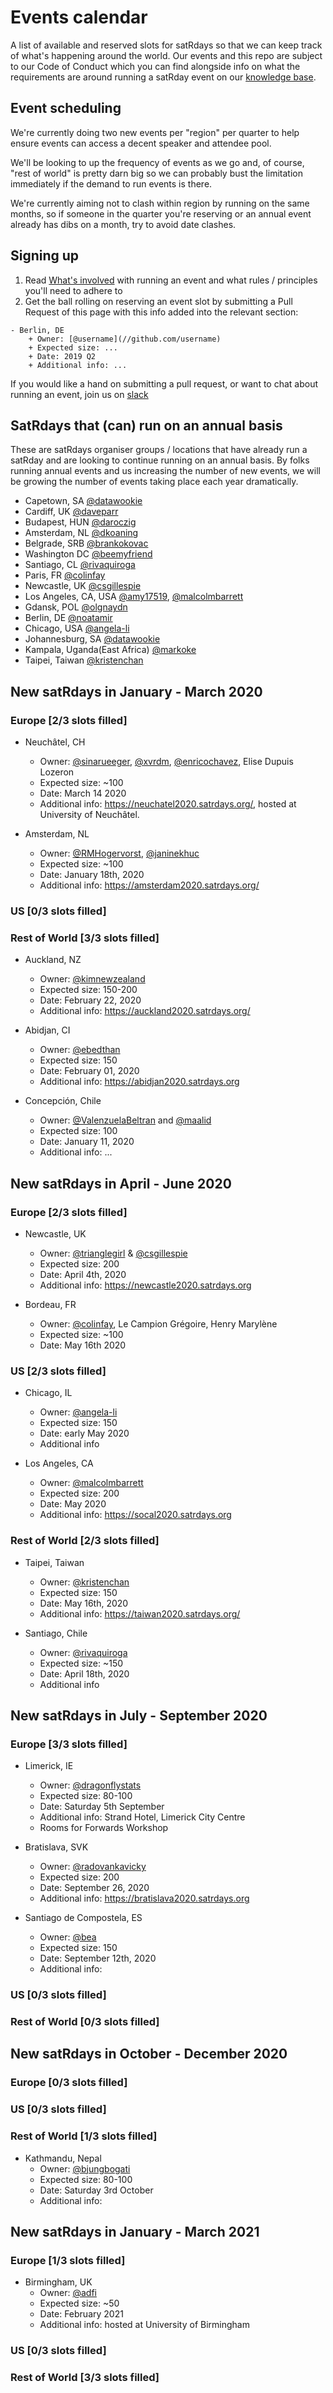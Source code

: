 # Events calendar
A list of available and reserved slots for satRdays so that we can keep track of what's happening around the world. Our events and this repo are subject to our Code of Conduct which you can find alongside info on what the requirements are around running a satRday event on our [knowledge base](//knowledgebase.satrdays.org).

## Event scheduling
We're currently doing two new events per "region" per quarter to help ensure events can access a decent speaker and attendee pool. 

We'll be looking to up the frequency of events as we go and, of course, "rest of world" is pretty darn big so we can probably bust the limitation immediately if the demand to run events is there. 

We're currently aiming not to clash within region by running on the same months, so if someone in the quarter you're reserving or an annual event already has dibs on a month, try to avoid date clashes.

## Signing up
1. Read [What's involved](https://knowledgebase.satrdays.org/newevents/) with running an event and what rules / principles you'll need to adhere to
2. Get the ball rolling on reserving an event slot by submitting a Pull Request of this page with this info added into the relevant section:

```
- Berlin, DE
    + Owner: [@username](//github.com/username)
    + Expected size: ...
    + Date: 2019 Q2
    + Additional info: ...
```

If you would like a hand on submitting a pull request, or want to chat about running an event, join us on [slack](https://join.slack.com/t/rusergroups/shared_invite/enQtMjEyNDA3MzcyMjczLTE3NWEzNjQ3MjZiMWM0OGE2ZWFiZDliNTY4NTJjYWY1NGNjMmNlNDUzNzkzOTZmMDBjYjRiZjFhNjk4MDY0ZGY)

## SatRdays that (can) run on an annual basis
These are satRdays organiser groups / locations that have already run a satRday and are looking to continue running on an annual basis. By folks running annual events and us increasing the number of new events, we will be growing the number of events taking place each year dramatically.

- Capetown, SA [@datawookie](//github.com/datawookie)
- Cardiff, UK  [@daveparr](//github.com/daveparr)
- Budapest, HUN [@daroczig](//github.com/daroczig)
- Amsterdam, NL [@dkoaning](//github.com/koaning)
- Belgrade, SRB [@brankokovac](//github.com/brankokovac)
- Washington DC [@beemyfriend](//github.com/beemyfriend)
- Santiago, CL [@rivaquiroga](//github.com/rivaquiroga)
- Paris, FR [@colinfay](//github.com/colinfay)
- Newcastle, UK [@csgillespie](//github.com/csgillespie)
- Los Angeles, CA, USA [@amy17519](//github.com/amy17519), [@malcolmbarrett](//github.com/malcolmbarrett)
- Gdansk, POL [@olgnaydn](//github.com/olgnaydn)
- Berlin, DE [@noatamir](//github.com/noatamir)
- Chicago, USA [@angela-li](//github.com/angela-li)
- Johannesburg, SA [@datawookie](//github.com/datawookie)
- Kampala, Uganda(East Africa) [@markoke](//github.com/markoke)
- Taipei, Taiwan [@kristenchan](//github.com/kristenchan)


## New satRdays in January - March 2020
### Europe [2/3 slots filled]
- Neuchâtel, CH
    + Owner: [@sinarueeger](https://github.com/sinarueeger), [@xvrdm](https://github.com/xvrdm), [@enricochavez](https://github.com/enricochavez), Elise Dupuis Lozeron
    + Expected size: ~100
    + Date: March 14 2020
    + Additional info: https://neuchatel2020.satrdays.org/, hosted at University of Neuchâtel.
    
- Amsterdam, NL
    + Owner: [@RMHogervorst](https://github.com/RMHogervorst), [@janinekhuc](https://github.com/janinekhuc)
    + Expected size: ~100
    + Date: January 18th, 2020
    + Additional info: https://amsterdam2020.satrdays.org/
    
### US [0/3 slots filled]
### Rest of World [3/3 slots filled]

- Auckland, NZ
    + Owner: [@kimnewzealand](//github.com/kimnewzealand) 
    + Expected size: 150-200
    + Date: February 22, 2020
    + Additional info: https://auckland2020.satrdays.org/
    
- Abidjan, CI
    + Owner: [@ebedthan](//github.com/ebedthan)
    + Expected size: 150
    + Date: February 01, 2020
    + Additional info: https://abidjan2020.satrdays.org
    
- Concepción, Chile
    + Owner: [@ValenzuelaBeltran](//github.com/ValenzuelaBeltran) and [@maalid](//github.com/maalid)
    + Expected size: 100
    + Date: January 11, 2020
    + Additional info: ...
    
## New satRdays in April - June 2020
### Europe [2/3 slots filled]

 - Newcastle, UK
    + Owner: [@trianglegirl](//github.com/trianglegirl) & [@csgillespie](//github.com/csgillespie)
    + Expected size: 200
    + Date: April 4th, 2020
    + Additional info: https://newcastle2020.satrdays.org 
    
 - Bordeau, FR
    + Owner: [@colinfay](https://github.com/colinfay), Le Campion Grégoire, Henry Marylène
    + Expected size: ~100
    + Date: May 16th 2020

### US [2/3 slots filled]

 - Chicago, IL
    + Owner: [@angela-li](//github.com/angela-li) 
    + Expected size: 150
    + Date: early May 2020
    + Additional info

 - Los Angeles, CA
    + Owner: [@malcolmbarrett](//github.com/malcolmbarrett) 
    + Expected size: 200
    + Date: May 2020
    + Additional info: https://socal2020.satrdays.org 

### Rest of World [2/3 slots filled]

 - Taipei, Taiwan
    + Owner: [@kristenchan](//github.com/kristenchan) 
    + Expected size: 150
    + Date: May 16th, 2020
    + Additional info: https://taiwan2020.satrdays.org/

 - Santiago, Chile
    + Owner: [@rivaquiroga](//github.com/rivaquiroga) 
    + Expected size: ~150
    + Date: April 18th, 2020
    + Additional info
    
## New satRdays in July - September 2020

### Europe [3/3 slots filled]

- Limerick, IE
    + Owner: [@dragonflystats](www.twitter.com/dragonfystats)
    + Expected size: 80-100
    + Date: Saturday 5th September
    + Additional info: Strand Hotel, Limerick City Centre
    + Rooms for Forwards Workshop
    
- Bratislava, SVK
    + Owner: [@radovankavicky](//github.com/radovankavicky)
    + Expected size: 200
    + Date: September 26, 2020
    + Additional info: https://bratislava2020.satrdays.org

- Santiago de Compostela, ES
    + Owner: [@bea](//github.com/chucheria)
    + Expected size: 150
    + Date: September 12th, 2020
    + Additional info: 
    

### US [0/3 slots filled]
### Rest of World [0/3 slots filled]

## New satRdays in October - December 2020
### Europe [0/3 slots filled]
### US [0/3 slots filled]
### Rest of World [1/3 slots filled]

- Kathmandu, Nepal
    + Owner: [@bjungbogati](www.twitter.com/bjungbogati)
    + Expected size: 80-100
    + Date: Saturday 3rd October
    + Additional info: 

## New satRdays in January - March 2021
### Europe [1/3 slots filled]
- Birmingham, UK
    + Owner: [@adfi](https://github.com/adfi)
    + Expected size: ~50
    + Date: February 2021
    + Additional info: hosted at University of Birmingham
    
### US [0/3 slots filled]
### Rest of World [3/3 slots filled]

